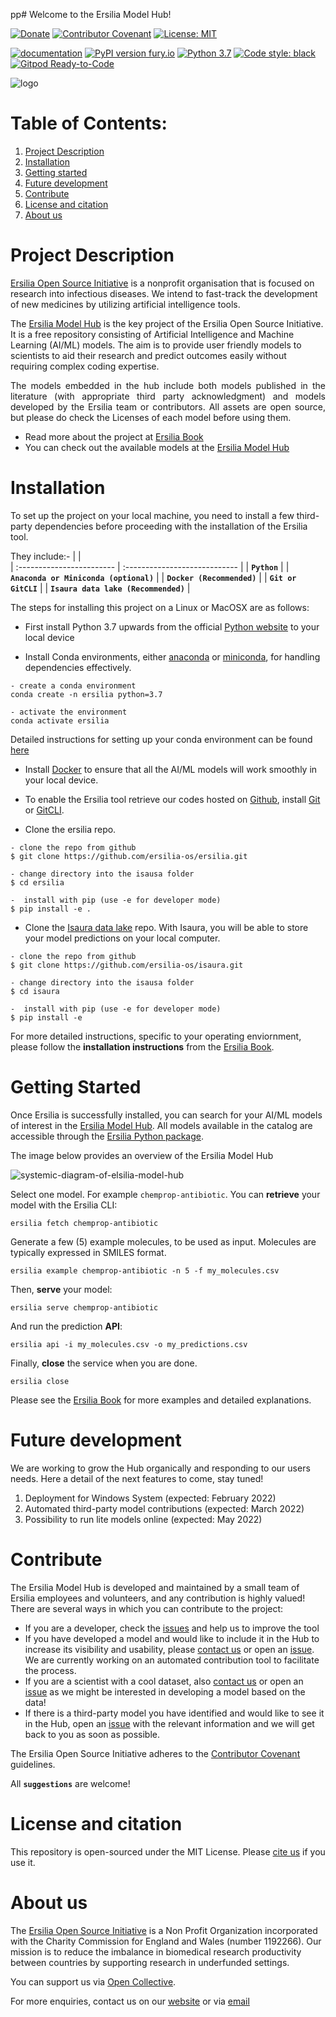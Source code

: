 pp# Welcome to the Ersilia Model Hub!

[![Donate](https://img.shields.io/badge/Donate-PayPal-green.svg)](https://www.paypal.com/uk/fundraiser/charity/4145012) [![Contributor Covenant](https://img.shields.io/badge/Contributor%20Covenant-v2.0%20adopted-ff69b4.svg)](code_of_conduct.md) [![License: MIT](https://img.shields.io/badge/License-MIT-yellow.svg)](https://opensource.org/licenses/MIT)

[![documentation](https://img.shields.io/badge/-Documentation-purple?logo=read-the-docs&logoColor=white)](https://ersilia.gitbook.io/ersilia-book/) [![PyPI version fury.io](https://badge.fury.io/py/ersilia.svg)](https://pypi.python.org/pypi/ersilia/) [![Python 3.7](https://img.shields.io/badge/python-3.7-blue.svg)](https://www.python.org/downloads/release/python-370/) [![Code style: black](https://img.shields.io/badge/code%20style-black-000000.svg?logo=Python&logoColor=white)](https://github.com/psf/black) [![Gitpod Ready-to-Code](https://img.shields.io/badge/Gitpod-ready--to--code-blue?logo=gitpod)](https://gitpod.io/#https://github.com/ersilia-os/ersilia)

![logo](https://softr-prod.imgix.net/applications/5ce288d5-4600-42df-9d5f-8617b023a3e3/assets/f7b7b7e7-8f53-425e-8504-f722cfa0f503.png)

# Table of Contents:
1. [Project Description](#project-description)
2. [Installation](#installation)
3. [Getting started](#getting-started)
3. [Future development](#future-development)
4. [Contribute](#contribute)
5. [License and citation](#license-and-citation)
6. [About us](#about-us)

# Project Description
[Ersilia Open Source Initiative](https://ersilia.io) is a nonprofit organisation that is focused on research into infectious diseases. We intend to fast-track the development of new medicines by utilizing artificial intelligence tools.

The [Ersilia Model Hub](https://airtable.com/shrUcrUnd7jB9ChZV) is the key project of the Ersilia Open Source Initiative. It is a free repository consisting of Artificial Intelligence and Machine Learning (AI/ML) models. The aim is to provide user friendly models to scientists to aid their research and predict outcomes easily without requiring complex coding expertise.

<p align='justify'>
The models embedded in the hub include both models published in the literature (with appropriate third party acknowledgment) and models developed by the Ersilia team or contributors. All assets are open source, but please do check the Licenses of each model before using them.
</p>

* Read more about the project at [Ersilia Book](https://ersilia.gitbook.io/ersilia-book/)
* You can check out the available models at the [Ersilia Model Hub](https://airtable.com/shr9sYjL70nnHOUrP/tblZGe2a2XeBxrEHP)

#
# Installation
To set up the project on your local machine, you need to install a few third-party dependencies before proceeding with the installation of the Ersilia tool. 

They include:-
| <b></b>     | <b></b>           
| :------------------------ | :---------------------------- |
| **`Python`** |
| **`Anaconda or Miniconda (optional)`**            |
| **`Docker (Recommended)`**            |
| **`Git or GitCLI`**            |
| **`Isaura data lake (Recommended)`**      |


The steps for installing this project on a Linux or MacOSX are as follows: 

- First install Python 3.7 upwards from the official [Python website](https://www.python.org/) to your local device

- Install Conda environments, either [anaconda](https://docs.anaconda.com/anaconda/install/index.html) or [miniconda](https://docs.conda.io/en/latest/miniconda.html), for handling dependencies effectively. 
```
- create a conda environment
conda create -n ersilia python=3.7

- activate the environment
conda activate ersilia
```
Detailed instructions for setting up your conda environment can be found [here](https://docs.conda.io/projects/conda/en/latest/user-guide/install/index.html)

- Install [Docker](https://www.docker.com/) to ensure that all the AI/ML models will work smoothly in your local device.

- To enable the Ersilia tool retrieve our codes hosted on [Github](https://github.com/ersilia-os), install [Git](https://git-scm.com/book/en/v2/Getting-Started-Installing-Git) or [GitCLI](https://cli.github.com/manual/installation). 

- Clone the ersilia repo.
```
- clone the repo from github
$ git clone https://github.com/ersilia-os/ersilia.git

- change directory into the isausa folder    
$ cd ersilia
      
-  install with pip (use -e for developer mode)
$ pip install -e .
```


- Clone the [Isaura data lake](https://github.com/ersilia-os/isaura) repo. With Isaura, you will be able to store your model predictions on your local computer.

```
- clone the repo from github
$ git clone https://github.com/ersilia-os/isaura.git

- change directory into the isausa folder    
$ cd isaura
      
-  install with pip (use -e for developer mode)
$ pip install -e
```


For more detailed instructions, specific to your operating enviornment, please follow the **installation instructions** from the [Ersilia Book](https://ersilia.gitbook.io/ersilia-book/quick-start/installation).

#
# Getting Started
Once Ersilia is successfully installed, you can search for your AI/ML models of interest in the [Ersilia Model Hub](https://airtable.com/shrXfZ8pqro0jjcsG/tblZGe2a2XeBxrEHP/viwd5XJVLslkE11Tg). All models available in the catalog are accessible through the [Ersilia Python package](https://github.com/ersilia-os/ersilia). 

The image below provides an overview of the Ersilia Model Hub

![systemic-diagram-of-elsilia-model-hub](https://2591732297-files.gitbook.io/~/files/v0/b/gitbook-legacy-files/o/assets%2F-Mj44wxA7bU1hQH19m8I%2F-MjPA_JIOzuKGPtPDw1U%2F-MjPDmAAJkYPLJmKKSD1%2FErsilia_Hub-02.png?alt=media&token=8a876edc-c02e-400c-80c5-b6f3c4060c21)

Select one model. For example `chemprop-antibiotic`. You can **retrieve** your model with the Ersilia CLI:
```
ersilia fetch chemprop-antibiotic
```
Generate a few (5) example molecules, to be used as input. Molecules are typically expressed in SMILES format.
```
ersilia example chemprop-antibiotic -n 5 -f my_molecules.csv
```
Then, **serve** your model:
```
ersilia serve chemprop-antibiotic
```
And run the prediction **API**:
```
ersilia api -i my_molecules.csv -o my_predictions.csv
```
Finally, **close** the service when you are done.
```
ersilia close
```
Please see the [Ersilia Book](https://ersilia.gitbook.io/ersilia-book/) for more examples and detailed explanations.

#
# Future development
We are working to grow the Hub organically and responding to our users needs. Here a detail of the next features to come, stay tuned!
1. Deployment for Windows System (expected: February 2022)
2. Automated third-party model contributions (expected: March 2022)
3. Possibility to run lite models online (expected: May 2022)

#
# Contribute
The Ersilia Model Hub is developed and maintained by a small team of Ersilia employees and volunteers, and any contribution is highly valued! There are several ways in which you can contribute to the project:
- If you are a developer, check the [issues](https://github.com/ersilia-os/ersilia/issues) and help us to improve the tool
- If you have developed a model and would like to include it in the Hub to increase its visibility and usability, please [contact us](https://ersilia.io) or open an [issue](https://github.com/ersilia-os/ersilia/issues). We are currently working on an automated contribution tool to facilitate the process.
- If you are a scientist with a cool dataset, also [contact us](https://ersilia.io) or open an [issue](https://github.com/ersilia-os/ersilia/issues) as we might be interested in developing a model based on the data!
- If there is a third-party model you have identified and would like to see it in the Hub, open an [issue](https://github.com/ersilia-os/ersilia/issues) with the relevant information and we will get back to you as soon as possible.

The Ersilia Open Source Initiative adheres to the [Contributor Covenant](https://ersilia.gitbook.io/ersilia-wiki/code-of-conduct) guidelines.

All **`suggestions`** are welcome!



# License and citation
This repository is open-sourced under the MIT License.
Please [cite us](https://github.com/ersilia-os/ersilia/blob/master/CITATION.cff) if you use it.

#
# About us
The [Ersilia Open Source Initiative](https://ersilia.io) is a Non Profit Organization incorporated with the Charity Commission for England and Wales (number 1192266). Our mission is to reduce the imbalance in biomedical research productivity between countries by supporting research in underfunded settings.

You can support us via [Open Collective](https:/opencollective.com/ersilia).

For more enquiries, contact us on our [website](https://ersilia.io) or via [email](hello@ersilia.io)
